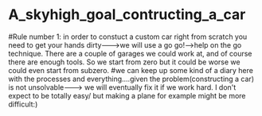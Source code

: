 # A_skyhigh_goal_contructing_a_car
#Rule number 1: in order to constuct a custom car right from scratch you need to get your hands dirty--->we will use a go go!-->help on the go technique. There are a couple of garages we could work at, and of course there are enough tools. So we start from zero but it could be worse we could even start from subzero.
#we can keep up some kind of a diary here with the processes and everything....given the problem(constructing a car) is not unsolvable---> we will eventually fix it if we work hard. I don't expect to be totally easy/ but making a plane for example might be more difficult:)
